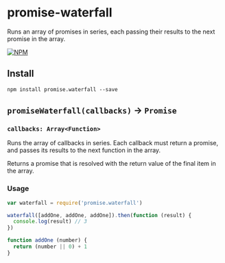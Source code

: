 # promise-waterfall
Runs an array of promises in series, each passing their results to the next promise in the array.

[![NPM][promise-waterfall-icon]][promise-waterfall-url]

## Install
`npm install promise.waterfall --save`

## `promiseWaterfall(callbacks)` -> `Promise`

### `callbacks: Array<Function>`

Runs the array of callbacks in series. Each callback must return a promise, and passes its results to the next function in the array.

Returns a promise that is resolved with the return value of the final item in the array.

### Usage

```javascript
var waterfall = require('promise.waterfall')

waterfall([addOne, addOne, addOne]).then(function (result) {
  console.log(result) // 3
})

function addOne (number) {
  return (number || 0) + 1
}
```
[promise-waterfall-icon]: https://nodei.co/npm/promise.waterfall.png?downloads=true
[promise-waterfall-url]: https://npmjs.org/package/promise.waterfall
